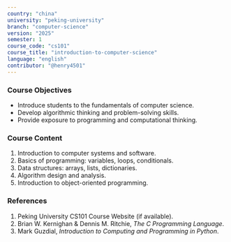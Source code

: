 ```yaml
---
country: "china"
university: "peking-university"
branch: "computer-science"
version: "2025"
semester: 1
course_code: "cs101"
course_title: "introduction-to-computer-science"
language: "english"
contributor: "@henry4501"
---
```


### Course Objectives
- Introduce students to the fundamentals of computer science.
- Develop algorithmic thinking and problem-solving skills.
- Provide exposure to programming and computational thinking.

### Course Content
1. Introduction to computer systems and software.
2. Basics of programming: variables, loops, conditionals.
3. Data structures: arrays, lists, dictionaries.
4. Algorithm design and analysis.
5. Introduction to object-oriented programming.

### References
1. Peking University CS101 Course Website (if available).  
2. Brian W. Kernighan & Dennis M. Ritchie, *The C Programming Language*.  
3. Mark Guzdial, *Introduction to Computing and Programming in Python*.
